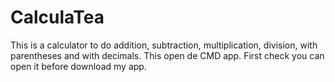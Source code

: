 # CalculaTea
This is a calculator to do addition, subtraction, multiplication, division, with parentheses and with decimals. This open de CMD app. First check you can open it before download my app.
